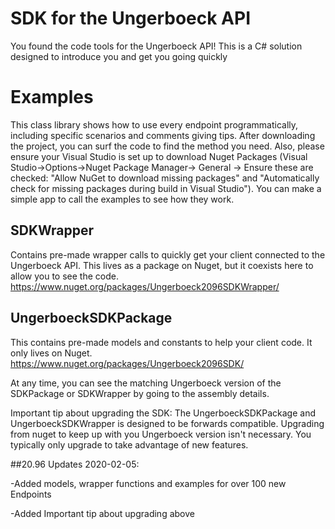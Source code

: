 SDK for the Ungerboeck API 
==========================

You found the code tools for the Ungerboeck API!  This is a C# solution designed to introduce you and get you going quickly

# Examples
This class library shows how to use every endpoint programmatically, including specific scenarios and comments giving tips.  After downloading the project, you can surf the code to find the method you need.  Also, please ensure your Visual Studio is set up to download Nuget Packages (Visual Studio->Options->Nuget Package Manager-> General -> Ensure these are checked: "Allow NuGet to download missing packages" and "Automatically check for missing packages during build in Visual Studio").  You can make a simple app to call the examples to see how they work.

## SDKWrapper 
Contains pre-made wrapper calls to quickly get your client connected to the Ungerboeck API.  This lives as a package on Nuget, but it coexists here to allow you to see the code.  
https://www.nuget.org/packages/Ungerboeck2096SDKWrapper/

## UngerboeckSDKPackage 
This contains pre-made models and constants to help your client code.  It only lives on Nuget.  
https://www.nuget.org/packages/Ungerboeck2096SDK/

At any time, you can see the matching Ungerboeck version of the SDKPackage or SDKWrapper by going to the assembly details.

Important tip about upgrading the SDK: The UngerboeckSDKPackage and UngerboeckSDKWrapper is designed to be forwards compatible.  Upgrading from nuget to keep up with you Ungerboeck version isn't necessary.  You typically only upgrade to take advantage of new features.


##20.96 Updates 2020-02-05:

-Added models, wrapper functions and examples for over 100 new Endpoints

-Added Important tip about upgrading above

